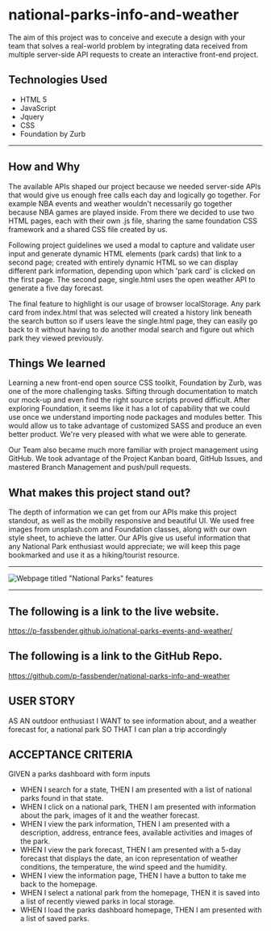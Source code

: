 # national-parks-info-and-weather

The aim of this project was to conceive and execute a design with your team that solves a real-world problem by integrating data received from multiple server-side API requests to create an interactive front-end project.

## Technologies Used
* HTML 5
* JavaScript
* Jquery
* CSS
* Foundation by Zurb


---

## How and Why
The available APIs shaped our project because we needed server-side APIs that would give us enough free calls each day and logically go together. For example NBA events and weather wouldn't necessarily go together because NBA games are played inside. From there we decided to use two HTML pages, each with their own .js file, sharing the same foundation CSS framework and a shared CSS file created by us.

Following project guidelines we used a modal to capture and validate user input and generate dynamic HTML elements (park cards) that link to a second page; created with entirely dynamic HTML so we can display different park information, depending upon which 'park card' is clicked on the first page. The second page, single.html uses the open weather API to generate a five day forecast.

The final feature to highlight is our usage of browser localStorage. Any park card from index.html that was selected will created a history link beneath the search button so if users leave the single.html page, they can easily go back to it without having to do another modal search and figure out which park they viewed previously.

## Things We learned
Learning a new front-end open source CSS toolkit, Foundation by Zurb, was one of the more challenging tasks. Sifting through documentation to match our mock-up and even find the right source scripts proved difficult. After exploring Foundation, it seems like it has a lot of capability that we could use once we understand importing node packages and modules better. This would allow us to take advantage of customized SASS and produce an even better product. We're very pleased with what we were able to generate.

Our Team also became much more familiar with project management using GitHub. We took advantage of the Project Kanban board, GitHub Issues, and mastered Branch Management and push/pull requests.

## What makes this project stand out?
The depth of information we can get from our APIs make this project standout, as well as the mobilly responsive and beautiful UI. We used free images from unsplash.com and Foundation classes, along with our own style sheet, to achieve the latter. Our APIs give us useful information that any National Park enthusiast would appreciate; we will keep this page bookmarked and use it as a hiking/tourist resource.

---

![Webpage titled "National Parks" features ](./assets/national-parks-screenshot.gif)

---

## The following is a link to the live website.
https://p-fassbender.github.io/national-parks-events-and-weather/

## The following is a link to the GitHub Repo.
https://github.com/p-fassbender/national-parks-info-and-weather 

## USER STORY
AS AN outdoor enthusiast
I WANT to see information about, and a weather forecast for, a national park
SO THAT I can plan a trip accordingly

## ACCEPTANCE CRITERIA
GIVEN a parks dashboard with form inputs

* WHEN I search for a state, THEN I am presented with a list of national parks found in that state.
* WHEN I click on a national park, THEN I am presented with information about the park, images of it and the weather forecast.
* WHEN I view the park information, THEN I am presented with a description, address, entrance fees, available activities and images of the park.
* WHEN I view the park forecast, THEN I am presented with a 5-day forecast that displays the date, an icon representation of weather conditions, the temperature, the wind speed and the humidity.
* WHEN I view the information page, THEN I have a button to take me back to the homepage.
* WHEN I select a national park from the homepage, THEN it is saved into a list of recently viewed parks in local storage.
* WHEN I load the parks dashboard homepage, THEN I am presented with a list of saved parks.